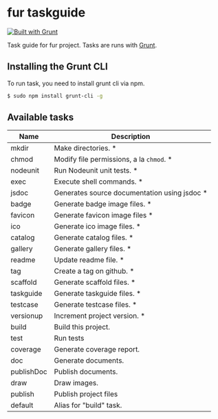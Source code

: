 fur taskguide
======

[![Built with Grunt](https://cdn.gruntjs.com/builtwith.png)](http://gruntjs.com/)

Task guide for fur project.
Tasks are runs with [Grunt][grunt_url].


Installing the Grunt CLI
-----

To run task, you need to install grunt cli via npm.

```bash
$ sudo npm install grunt-cli -g
```

Available tasks
-----

| Name         | Description  |
| ------------ | ------------ |
| mkdir | Make directories. * |
| chmod | Modify file permissions, a la `chmod`. * |
| nodeunit | Run Nodeunit unit tests. * |
| exec | Execute shell commands. * |
| jsdoc | Generates source documentation using jsdoc * |
| badge | Generate badge image files. * |
| favicon | Generate favicon image files * |
| ico | Generate ico image files. * |
| catalog | Generate catalog files. * |
| gallery | Generate gallery files. * |
| readme | Update readme file. * |
| tag | Create a tag on github. * |
| scaffold | Generate scaffold files. * |
| taskguide | Generate taskguide files. * |
| testcase | Generate testcase files. * |
| versionup | Increment project version. * |
| build | Build this project. |
| test | Run tests |
| coverage | Generate coverage report. |
| doc | Generate documents. |
| publishDoc | Publish documents. |
| draw | Draw images. |
| publish | Publish project files |
| default | Alias for "build" task. |



[grunt_url]: http://gruntjs.com/
[grunt_badge_url]: http://cdn.gruntjs.com/builtwith.png